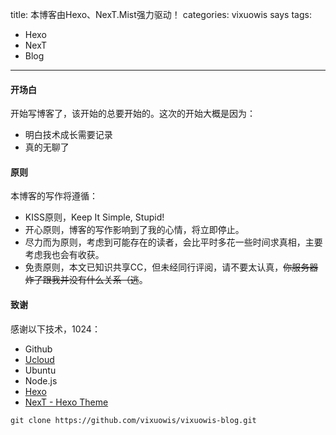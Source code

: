 title: 本博客由Hexo、NexT.Mist强力驱动！
categories: vixuowis says
tags:
- Hexo
- NexT
- Blog
---
#### 开场白
开始写博客了，该开始的总要开始的。这次的开始大概是因为：
* 明白技术成长需要记录
* 真的无聊了

#### 原则
本博客的写作将遵循：
* KISS原则，Keep It Simple, Stupid!
* 开心原则，博客的写作影响到了我的心情，将立即停止。
* 尽力而为原则，考虑到可能存在的读者，会比平时多花一些时间求真相，主要考虑我也会有收获。
* 免责原则，本文已知识共享CC，但未经同行评阅，请不要太认真，~~你服务器炸了跟我并没有什么关系（逃~~。

#### 致谢
感谢以下技术，1024：
* Github
* [Ucloud](http://www.ucloud.cn/)
* Ubuntu
* Node.js
* [Hexo](https://hexo.io/)
* [NexT - Hexo Theme](https://github.com/iissnan/hexo-theme-next)

```
git clone https://github.com/vixuowis/vixuowis-blog.git
```